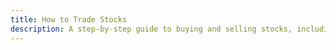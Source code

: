 ```yaml
---
title: How to Trade Stocks
description: A step-by-step guide to buying and selling stocks, including choosing a broker, placing different types of orders, and managing your trading account.
---
```

